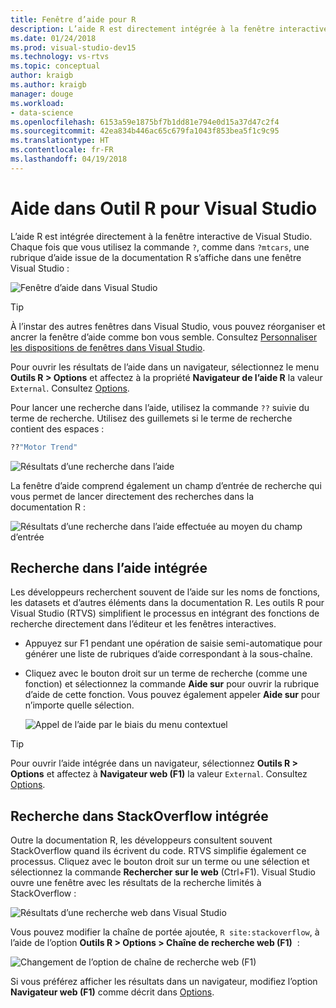 ```yaml
---
title: Fenêtre d’aide pour R
description: L’aide R est directement intégrée à la fenêtre interactive de Visual Studio via la commande « ? » .
ms.date: 01/24/2018
ms.prod: visual-studio-dev15
ms.technology: vs-rtvs
ms.topic: conceptual
author: kraigb
ms.author: kraigb
manager: douge
ms.workload:
- data-science
ms.openlocfilehash: 6153a59e1875bf7b1dd81e794e0d15a37d47c2f4
ms.sourcegitcommit: 42ea834b446ac65c679fa1043f853bea5f1c9c95
ms.translationtype: HT
ms.contentlocale: fr-FR
ms.lasthandoff: 04/19/2018
---
```

# <a name="help-in-r-tools-for-visual-studio"></a>Aide dans Outil R pour Visual Studio

L’aide R est intégrée directement à la fenêtre interactive de Visual Studio. Chaque fois que vous utilisez la commande `?`, comme dans `?mtcars`, une rubrique d’aide issue de la documentation R s’affiche dans une fenêtre Visual Studio :

![Fenêtre d’aide dans Visual Studio](media/help-window.png)

> [!Tip]
> À l’instar des autres fenêtres dans Visual Studio, vous pouvez réorganiser et ancrer la fenêtre d’aide comme bon vous semble. Consultez [Personnaliser les dispositions de fenêtres dans Visual Studio](../ide/customizing-window-layouts-in-visual-studio.md).
>
> Pour ouvrir les résultats de l’aide dans un navigateur, sélectionnez le menu **Outils R > Options** et affectez à la propriété **Navigateur de l’aide R** la valeur `External`. Consultez [Options](options-for-r-tools-in-visual-studio.md).

Pour lancer une recherche dans l’aide, utilisez la commande `??` suivie du terme de recherche. Utilisez des guillemets si le terme de recherche contient des espaces :

```R
??"Motor Trend"
```

![Résultats d’une recherche dans l’aide](media/help-search1.png)

La fenêtre d’aide comprend également un champ d’entrée de recherche qui vous permet de lancer directement des recherches dans la documentation R :

![Résultats d’une recherche dans l’aide effectuée au moyen du champ d’entrée](media/help-search2.png)

## <a name="integrated-help-lookup"></a>Recherche dans l’aide intégrée

Les développeurs recherchent souvent de l’aide sur les noms de fonctions, les datasets et d’autres éléments dans la documentation R. Les outils R pour Visual Studio (RTVS) simplifient le processus en intégrant des fonctions de recherche directement dans l’éditeur et les fenêtres interactives.

- Appuyez sur F1 pendant une opération de saisie semi-automatique pour générer une liste de rubriques d’aide correspondant à la sous-chaîne.
- Cliquez avec le bouton droit sur un terme de recherche (comme une fonction) et sélectionnez la commande **Aide sur** pour ouvrir la rubrique d’aide de cette fonction. Vous pouvez également appeler **Aide sur** pour n’importe quelle sélection.

    ![Appel de l’aide par le biais du menu contextuel](media/help-right-click.png)

> [!Tip]
> Pour ouvrir l’aide intégrée dans un navigateur, sélectionnez **Outils R > Options** et affectez à **Navigateur web (F1)** la valeur `External`. Consultez [Options](options-for-r-tools-in-visual-studio.md).

## <a name="integrated-stackoverflow-search"></a>Recherche dans StackOverflow intégrée

Outre la documentation R, les développeurs consultent souvent StackOverflow quand ils écrivent du code. RTVS simplifie également ce processus. Cliquez avec le bouton droit sur un terme ou une sélection et sélectionnez la commande **Rechercher sur le web** (Ctrl+F1). Visual Studio ouvre une fenêtre avec les résultats de la recherche limités à StackOverflow :

![Résultats d’une recherche web dans Visual Studio](media/help-web-search-results.png)

Vous pouvez modifier la chaîne de portée ajoutée, `R site:stackoverflow`, à l’aide de l’option **Outils R > Options > Chaîne de recherche web (F1)**  :

![Changement de l’option de chaîne de recherche web (F1)](media/options-dialog.png)

Si vous préférez afficher les résultats dans un navigateur, modifiez l’option **Navigateur web (F1)** comme décrit dans [Options](options-for-r-tools-in-visual-studio.md).